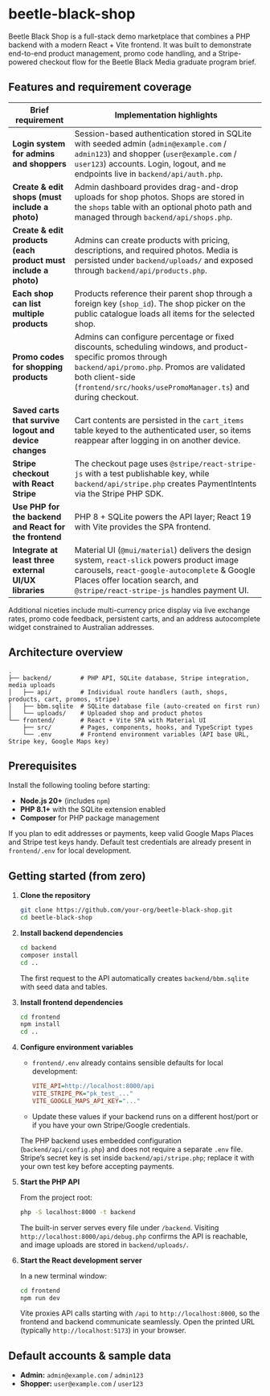 # beetle-black-shop

Beetle Black Shop is a full-stack demo marketplace that combines a PHP backend with a modern React + Vite frontend. It was built to demonstrate end-to-end product management, promo code handling, and a Stripe-powered checkout flow for the Beetle Black Media graduate program brief.

## Features and requirement coverage

| Brief requirement | Implementation highlights |
| --- | --- |
| **Login system for admins and shoppers** | Session-based authentication stored in SQLite with seeded admin (`admin@example.com` / `admin123`) and shopper (`user@example.com` / `user123`) accounts. Login, logout, and `me` endpoints live in `backend/api/auth.php`. |
| **Create & edit shops (must include a photo)** | Admin dashboard provides drag-and-drop uploads for shop photos. Shops are stored in the `shops` table with an optional photo path and managed through `backend/api/shops.php`. |
| **Create & edit products (each product must include a photo)** | Admins can create products with pricing, descriptions, and required photos. Media is persisted under `backend/uploads/` and exposed through `backend/api/products.php`. |
| **Each shop can list multiple products** | Products reference their parent shop through a foreign key (`shop_id`). The shop picker on the public catalogue loads all items for the selected shop. |
| **Promo codes for shopping products** | Admins can configure percentage or fixed discounts, scheduling windows, and product-specific promos through `backend/api/promo.php`. Promos are validated both client-side (`frontend/src/hooks/usePromoManager.ts`) and during checkout. |
| **Saved carts that survive logout and device changes** | Cart contents are persisted in the `cart_items` table keyed to the authenticated user, so items reappear after logging in on another device. |
| **Stripe checkout with React Stripe** | The checkout page uses `@stripe/react-stripe-js` with a test publishable key, while `backend/api/stripe.php` creates PaymentIntents via the Stripe PHP SDK. |
| **Use PHP for the backend and React for the frontend** | PHP 8 + SQLite powers the API layer; React 19 with Vite provides the SPA frontend. |
| **Integrate at least three external UI/UX libraries** | Material UI (`@mui/material`) delivers the design system, `react-slick` powers product image carousels, `react-google-autocomplete` & Google Places offer location search, and `@stripe/react-stripe-js` handles payment UI. |

Additional niceties include multi-currency price display via live exchange rates, promo code feedback, persistent carts, and an address autocomplete widget constrained to Australian addresses.

## Architecture overview

```
.
├── backend/        # PHP API, SQLite database, Stripe integration, media uploads
│   ├── api/        # Individual route handlers (auth, shops, products, cart, promos, stripe)
│   ├── bbm.sqlite  # SQLite database file (auto-created on first run)
│   └── uploads/    # Uploaded shop and product photos
└── frontend/       # React + Vite SPA with Material UI
    ├── src/        # Pages, components, hooks, and TypeScript types
    └── .env        # Frontend environment variables (API base URL, Stripe key, Google Maps key)
```

## Prerequisites

Install the following tooling before starting:

- **Node.js 20+** (includes `npm`)
- **PHP 8.1+** with the SQLite extension enabled
- **Composer** for PHP package management

If you plan to edit addresses or payments, keep valid Google Maps Places and Stripe test keys handy. Default test credentials are already present in `frontend/.env` for local development.

## Getting started (from zero)

1. **Clone the repository**

   ```bash
   git clone https://github.com/your-org/beetle-black-shop.git
   cd beetle-black-shop
   ```

2. **Install backend dependencies**

   ```bash
   cd backend
   composer install
   cd ..
   ```

   The first request to the API automatically creates `backend/bbm.sqlite` with seed data and tables.

3. **Install frontend dependencies**

   ```bash
   cd frontend
   npm install
   cd ..
   ```

4. **Configure environment variables**

   - `frontend/.env` already contains sensible defaults for local development:
     ```ini
     VITE_API=http://localhost:8000/api
     VITE_STRIPE_PK="pk_test_..."
     VITE_GOOGLE_MAPS_API_KEY="..."
     ```
   - Update these values if your backend runs on a different host/port or if you have your own Stripe/Google credentials.

   The PHP backend uses embedded configuration (`backend/api/config.php`) and does not require a separate `.env` file. Stripe’s secret key is set inside `backend/api/stripe.php`; replace it with your own test key before accepting payments.

5. **Start the PHP API**

   From the project root:

   ```bash
   php -S localhost:8000 -t backend
   ```

   The built-in server serves every file under `/backend`. Visiting `http://localhost:8000/api/debug.php` confirms the API is reachable, and image uploads are stored in `backend/uploads/`.

6. **Start the React development server**

   In a new terminal window:

   ```bash
   cd frontend
   npm run dev
   ```

   Vite proxies API calls starting with `/api` to `http://localhost:8000`, so the frontend and backend communicate seamlessly. Open the printed URL (typically `http://localhost:5173`) in your browser.

## Default accounts & sample data

- **Admin:** `admin@example.com` / `admin123`
- **Shopper:** `user@example.com` / `user123`

